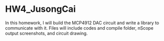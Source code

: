 # HW4_JusongCai

In this homework, I will build the MCP4912 DAC circuit and write a library to communicate with it. Files will include codes and compile folder, nScope output screenshots, and circuit drawing.
